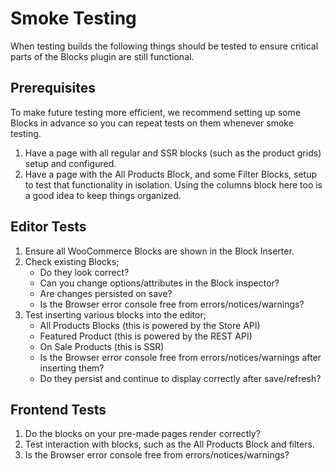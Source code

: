 # Smoke Testing

When testing builds the following things should be tested to ensure critical parts
of the Blocks plugin are still functional.

## Prerequisites

To make future testing more efficient, we recommend setting up some Blocks in advance so you can repeat tests on them whenever smoke testing.

1. Have a page with all regular and SSR blocks (such as the product grids) setup and configured.
2. Have a page with the All Products Block, and some Filter Blocks, setup to test that functionality in isolation. Using the columns block here too is a good idea to keep things organized.

## Editor Tests

1. Ensure all WooCommerce Blocks are shown in the Block Inserter.
2. Check existing Blocks;
    - Do they look correct?
    - Can you change options/attributes in the Block inspector?
    - Are changes persisted on save?
    - Is the Browser error console free from errors/notices/warnings?
3. Test inserting various blocks into the editor;
    - All Products Blocks (this is powered by the Store API)
    - Featured Product (this is powered by the REST API)
    - On Sale Products (this is SSR)
    - Is the Browser error console free from errors/notices/warnings after inserting them?
    - Do they persist and continue to display correctly after save/refresh?

## Frontend Tests

1. Do the blocks on your pre-made pages render correctly?
2. Test interaction with blocks, such as the All Products Block and filters.
3. Is the Browser error console free from errors/notices/warnings?
